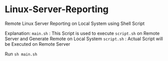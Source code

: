 # Linux-Server-Reporting

Remote Linux Server Reporting on Local System using Shell Script

Explanation:
`main.sh` : This Script is used to execute `script.sh` on Remote Server and Generate Remote on Local System
`script.sh` : Actual Script will be Executed on Remote Server

Run
```sh main.sh```

